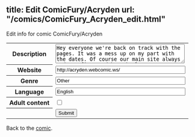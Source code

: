 title: Edit ComicFury/Acryden
url: "/comics/ComicFury_Acryden_edit.html"
---
Edit info for comic ComicFury/Acryden

<form name="comic" action="http://gaepostmail.appspot.com/comic/" method="post">
<table class="comicinfo">
<tr>
<th>Description</th><td><textarea name="description" cols="40" rows="3">Hey everyone we're back on track with the pages. It was a mess up on my part with the dates. Of course our main site always updates first and has the latest information. Feel free to visit us at Acryden.com</textarea></td>
</tr>
<tr>
<th>Website</th><td><input type="text" name="url" value="http://acryden.webcomic.ws/" size="40"/></td>
</tr>
<tr>
<th>Genre</th><td><input type="text" name="genre" value="Other" size="40"/></td>
</tr>
<tr>
<th>Language</th><td><input type="text" name="language" value="English" size="40"/></td>
</tr>
<tr>
<th>Adult content</th><td><input type="checkbox" name="adult" value="adult" /></td>
</tr>
<tr>
<th></th><td>
<input type="hidden" name="comic" value="ComicFury_Acryden" />
<input type="submit" name="submit" value="Submit" />
</td>
</tr>
</table>
</form>

Back to the [comic](ComicFury_Acryden.html).
